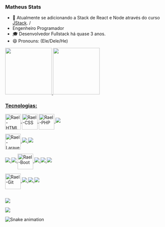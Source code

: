 ### Matheus Stats

- 🌱 Atualmente se adicionando a Stack de React e Node através do curso <a href="https://jstack.com.br/" target="_blank"> JStack</a>. / 
- Engenheiro Programador
- 🎓 Desenvolvedor Fullstack há quase 3 anos.
- 😄 Pronouns: (Ele/Dele/He)


<div align="justify">
  <a href="https://github.com/igarashiisrael">
  <img height="150cm" src="https://github-readme-stats.vercel.app/api?username=andreattamatheus&show_icons=true&theme=ocean_dark&include_all_commits=true&count_private=true"/>
  <img height="150cm" src="https://github-readme-stats.vercel.app/api/top-langs/?username=andreattamatheus&layout=compact&langs_count=7&theme=ocean_dark"/>
</div>
  

### Tecnologias:

<img align="center" alt="Rael-HTML" height="50" width="50"
    src="https://cdn.jsdelivr.net/gh/devicons/devicon/icons/html5/html5-plain-wordmark.svg" />
<img align="center" alt="Rael-CSS" height="50" width="50"
    src="https://cdn.jsdelivr.net/gh/devicons/devicon/icons/css3/css3-plain-wordmark.svg" />
<img align="center" alt="Rael-PHP" height="50" width="50"
    src="https://cdn.jsdelivr.net/gh/devicons/devicon/icons/php/php-original.svg" />
<img src="https://cdn.jsdelivr.net/gh/devicons/devicon/icons/javascript/javascript-original.svg" />


<img align="center" alt="Rael-Laravel" height="50" width="50"
    src="https://cdn.jsdelivr.net/gh/devicons/devicon/icons/laravel/laravel-plain.svg" />
<img src="https://cdn.jsdelivr.net/gh/devicons/devicon/icons/react/react-original.svg" />
<img src="https://cdn.jsdelivr.net/gh/devicons/devicon/icons/nodejs/nodejs-original.svg" />

<img src="https://cdn.jsdelivr.net/gh/devicons/devicon/icons/mysql/mysql-original.svg" />

<img src="https://cdn.jsdelivr.net/gh/devicons/devicon/icons/sass/sass-original.svg" />
<img align="center" alt="Rael-Boot" height="50" width="50"
    src="https://cdn.jsdelivr.net/gh/devicons/devicon/icons/tailwindcss/tailwindcss-original-wordmark.svg" />
<img src="https://cdn.jsdelivr.net/gh/devicons/devicon/icons/bootstrap/bootstrap-original.svg" />

<img src="https://cdn.jsdelivr.net/gh/devicons/devicon/icons/canva/canva-original.svg" />
<img src="https://cdn.jsdelivr.net/gh/devicons/devicon/icons/figma/figma-original.svg" />


<img align="center" alt="Rael-Git" height="50" width="50"
src="https://cdn.jsdelivr.net/gh/devicons/devicon/icons/git/git-original.svg" />
<img src="https://cdn.jsdelivr.net/gh/devicons/devicon/icons/bitbucket/bitbucket-original.svg" />
<img src="https://cdn.jsdelivr.net/gh/devicons/devicon/icons/bash/bash-original.svg" />
<img src="https://cdn.jsdelivr.net/gh/devicons/devicon/icons/docker/docker-original.svg" />



 
          
  
##
  
<div>
  <a href="https://instagram.com/andreatta_matheus" target="_blank"><img src="https://img.shields.io/badge/-Instagram-%23E4405F?style=for-the-badge&logo=instagram&logoColor=white" target="_blank"></a>

  <a href="https://www.linkedin.com/in/matheusandreatta" target="_blank"><img src="https://img.shields.io/badge/-LinkedIn-%230077B5?style=for-the-badge&logo=linkedin&logoColor=white" target="_blank"></a> 
    
   ![Snake animation](https://github.com/andreattamatheus/andreattamatheus/blob/output/github-contribution-grid-snake.svg)

  </div>

